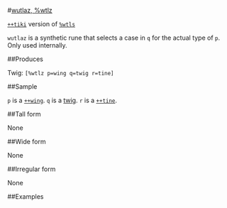 #[wutlaz, %wtlz](#wtlz)

[`++tiki`]() version of [`%wtls`]()

`wutlaz` is a synthetic rune that selects a case in `q` for the actual type of `p`. Only used internally.

##Produces

Twig: `[%wtlz p=wing q=twig r=tine]`

##Sample

`p` is a [`++wing`]().
`q` is a [twig]().
`r` is a [`++tine`]().

##Tall form

None

##Wide form

None

##Irregular form

None

##Examples



